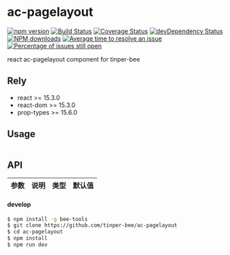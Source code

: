 # ac-pagelayout

[![npm version](https://img.shields.io/npm/v/ac-pagelayout.svg)](https://www.npmjs.com/package/ac-pagelayout)
[![Build Status](https://img.shields.io/travis/tinper-bee/ac-pagelayout/master.svg)](https://travis-ci.org/tinper-bee/ac-pagelayout)
[![Coverage Status](https://coveralls.io/repos/github/tinper-bee/ac-pagelayout/badge.svg?branch=master)](https://coveralls.io/github/tinper-bee/ac-pagelayout?branch=master)
[![devDependency Status](https://img.shields.io/david/dev/tinper-bee/ac-pagelayout.svg)](https://david-dm.org/tinper-bee/ac-pagelayout#info=devDependencies)
[![NPM downloads](http://img.shields.io/npm/dm/ac-pagelayout.svg?style=flat)](https://npmjs.org/package/ac-pagelayout)
[![Average time to resolve an issue](http://isitmaintained.com/badge/resolution/tinper-bee/ac-pagelayout.svg)](http://isitmaintained.com/project/tinper-bee/ac-pagelayout "Average time to resolve an issue")
[![Percentage of issues still open](http://isitmaintained.com/badge/open/tinper-bee/ac-pagelayout.svg)](http://isitmaintained.com/project/tinper-bee/ac-pagelayout "Percentage of issues still open")



react ac-pagelayout component for tinper-bee

## Rely

- react >= 15.3.0
- react-dom >= 15.3.0
- prop-types >= 15.6.0

## Usage

```js


```



## API

|参数|说明|类型|默认值|
|:--|:---:|:--:|---:|

#### develop

```sh
$ npm install -g bee-tools
$ git clone https://github.com/tinper-bee/ac-pagelayout
$ cd ac-pagelayout
$ npm install
$ npm run dev
```
